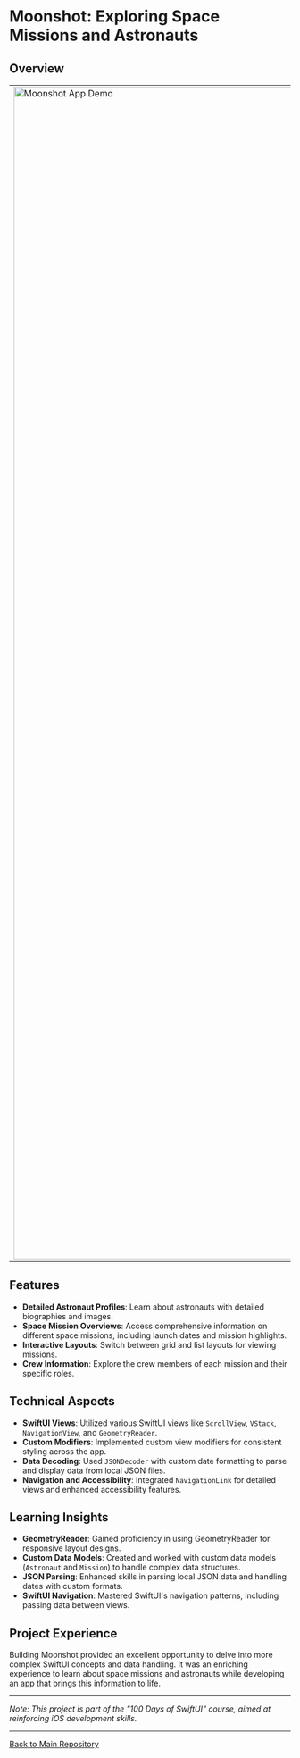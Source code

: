 # Moonshot: Exploring Space Missions and Astronauts

## Overview
<table>
  <tr>
    <td>
      <img src="https://github.com/penguin-waddle/Moonshot/assets/123434744/42bb8116-85dc-4451-85de-e5ea098c224d" alt="Moonshot App Demo" width="2100" />
    </td>
    <td>
      Moonshot is an educational iOS app that delves into space exploration history. It presents detailed information about various space missions and astronauts, offering an immersive experience into the world of space travel and exploration.
    <br><br>
<em><b>Please Note:</b> This project demo was created and recorded in Swift Playgrounds on iPad, leading to an aspect ratio that may differ from the latest iPhone models.</em>
    </td>
  </tr>
</table>

## Features
- **Detailed Astronaut Profiles**: Learn about astronauts with detailed biographies and images.
- **Space Mission Overviews**: Access comprehensive information on different space missions, including launch dates and mission highlights.
- **Interactive Layouts**: Switch between grid and list layouts for viewing missions.
- **Crew Information**: Explore the crew members of each mission and their specific roles.

## Technical Aspects
- **SwiftUI Views**: Utilized various SwiftUI views like `ScrollView`, `VStack`, `NavigationView`, and `GeometryReader`.
- **Custom Modifiers**: Implemented custom view modifiers for consistent styling across the app.
- **Data Decoding**: Used `JSONDecoder` with custom date formatting to parse and display data from local JSON files.
- **Navigation and Accessibility**: Integrated `NavigationLink` for detailed views and enhanced accessibility features.

## Learning Insights
- **GeometryReader**: Gained proficiency in using GeometryReader for responsive layout designs.
- **Custom Data Models**: Created and worked with custom data models (`Astronaut` and `Mission`) to handle complex data structures.
- **JSON Parsing**: Enhanced skills in parsing local JSON data and handling dates with custom formats.
- **SwiftUI Navigation**: Mastered SwiftUI's navigation patterns, including passing data between views.

## Project Experience
Building Moonshot provided an excellent opportunity to delve into more complex SwiftUI concepts and data handling. It was an enriching experience to learn about space missions and astronauts while developing an app that brings this information to life.

---

*Note: This project is part of the "100 Days of SwiftUI" course, aimed at reinforcing iOS development skills.*

---

[Back to Main Repository](https://github.com/penguin-waddle/100-Days-of-SwiftUI)
